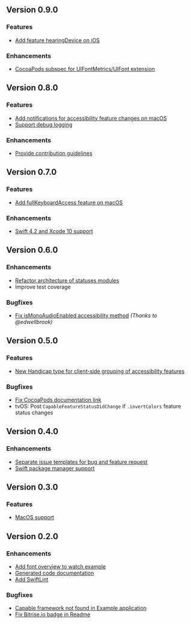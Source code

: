 ## Version 0.9.0

### Features
* [Add feature hearingDevice on iOS](https://github.com/chrs1885/Capable/issues/38)

### Enhancements
* [CocoaPods subspec for UIFontMetrics/UIFont extension](https://github.com/chrs1885/Capable/issues/35)

## Version 0.8.0

### Features
* [Add notifications for accessibility feature changes on macOS](https://github.com/chrs1885/Capable/issues/31)
* [Support debug logging](https://github.com/chrs1885/Capable/issues/29)

### Enhancements
* [Provide contribution guidelines](https://github.com/chrs1885/Capable/issues/30)

## Version 0.7.0

### Features
* [Add fullKeyboardAccess feature on macOS](https://github.com/chrs1885/Capable/issues/26)

### Enhancements
* [Swift 4.2 and Xcode 10 support](https://github.com/chrs1885/Capable/pull/28)

## Version 0.6.0

### Enhancements
* [Refactor architecture of statuses modules](https://github.com/chrs1885/Capable/pull/25)
* Improve test coverage

### Bugfixes
* [Fix isMonoAudioEnabled accessibility method](https://github.com/chrs1885/Capable/pull/24) *(Thanks to @edwellbrook)*

## Version 0.5.0

### Features
* [New Handicap type for client-side grouping of accessibility features](https://github.com/chrs1885/Capable/issues/21)

### Bugfixes
* [Fix CocoaPods documentation link](https://github.com/chrs1885/Capable/issues/22)
* tvOS: Post `CapableFeatureStatusDidChange` if `.invertColors` feature status changes

## Version 0.4.0

### Enhancements
* [Separate issue templates for bug and feature request](https://github.com/chrs1885/Capable/issues/18)
* [Swift package manager support](https://github.com/chrs1885/Capable/issues/12)

## Version 0.3.0

### Features
* [MacOS support](https://github.com/chrs1885/Capable/issues/1)

## Version 0.2.0

### Enhancements
* [Add font overview to watch example](https://github.com/chrs1885/Capable/issues/7)
* [Generated code documentation](https://github.com/chrs1885/Capable/issues/10)
* [Add SwiftLint](https://github.com/chrs1885/Capable/issues/8)

### Bugfixes
* [Capable framework not found in Example application](https://github.com/chrs1885/Capable/issues/4)
* [Fix Bitrise.io badge in Readme](https://github.com/chrs1885/Capable/issues/5)